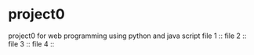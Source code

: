 # project0
project0 for web programming using python and java script
file 1 ::
file 2 ::
file 3 ::
file 4 :: 


